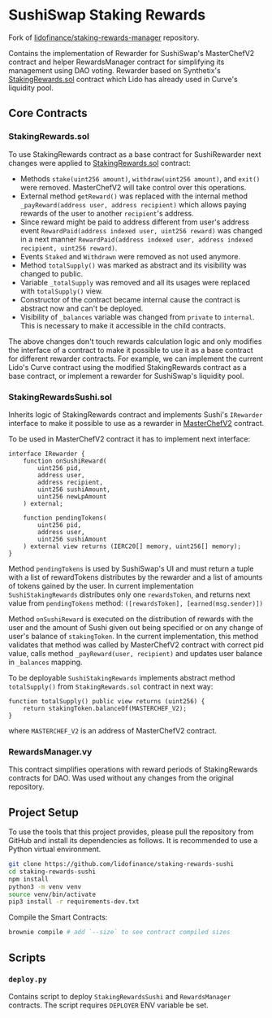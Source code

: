 # SushiSwap Staking Rewards

Fork of [lidofinance/staking-rewards-manager](https://github.com/lidofinance/staking-rewards-manager) repository.

Contains the implementation of Rewarder for SushiSwap's MasterChefV2 contract and helper RewardsManager contract for simplifying its management using DAO voting. Rewarder based on Synthetix's [StakingRewards.sol](https://github.com/lidofinance/staking-rewards-manager/blob/main/contracts/StakingRewards.sol) contract which Lido has already used in Curve's liquidity pool.

## Core Contracts

### StakingRewards.sol

To use StakingRewards contract as a base contract for SushiRewarder next changes were applied to [StakingRewards.sol](https://github.com/lidofinance/staking-rewards-manager/blob/main/contracts/StakingRewards.sol) contract:

- Methods `stake(uint256 amount)`, `withdraw(uint256 amount)`, and `exit()` were removed. MasterChefV2 will take control over this operations.
- External method `getReward()` was replaced with the internal method `_payReward(address user, address recipient)` which allows paying rewards of the user to another `recipient`'s address.
- Since reward might be paid to address different from user's address event `RewardPaid(address indexed user, uint256 reward)` was changed in a next manner `RewardPaid(address indexed user, address indexed recipient, uint256 reward)`.
- Events `Staked` and `Withdrawn` were removed as not used anymore.
- Method `totalSupply()` was marked as abstract and its visibility was changed to public.
- Variable `_totalSupply` was removed and all its usages were replaced with `totalSupply()` view.
- Constructor of the contract became internal cause the contract is abstract now and can't be deployed.
- Visibility of `_balances` variable was changed from `private` to `internal`. This is necessary to make it accessible in the child contracts.

The above changes don't touch rewards calculation logic and only modifies the interface of a contract to make it possible to use it as a base contract for different rewarder contracts. For example, we can implement the current Lido's Curve contract using the modified StakingRewards contract as a base contract, or implement a rewarder for SushiSwap's liquidity pool.

### StakingRewardsSushi.sol

Inherits logic of StakingRewards contract and implements Sushi's `IRewarder` interface to make it possible to use as a rewarder in [MasterChefV2](https://dev.sushi.com/sushiswap/contracts/masterchefv2) contract.

To be used in MasterChefV2 contract it has to implement next interface:

```solidity=
interface IRewarder {
    function onSushiReward(
        uint256 pid,
        address user,
        address recipient,
        uint256 sushiAmount,
        uint256 newLpAmount
    ) external;

    function pendingTokens(
        uint256 pid,
        address user,
        uint256 sushiAmount
    ) external view returns (IERC20[] memory, uint256[] memory);
}
```

Method `pendingTokens` is used by SushiSwap's UI and must return a tuple with a list of rewardTokens distributes by the rewarder and a list of amounts of tokens gained by the user.
In current implementation `SushiStakingRewards` distributes only one `rewardsToken`, and returns next value from `pendingTokens` method: `([rewardsToken], [earned(msg.sender)])`

Method `onSushiReward` is executed on the distribution of rewards with the user and the amount of Sushi given out being specified or on any change of user's balance of `stakingToken`. In the current implementation, this method validates that method was called by MasterChefV2 contract with correct pid value, calls method `_payReward(user, recipient)` and updates user balance in `_balances` mapping.

To be deployable `SushiStakingRewards` implements abstract method `totalSupply()` from `StakingRewards.sol` contract in next way:

```solidity=
function totalSupply() public view returns (uint256) {
    return stakingToken.balanceOf(MASTERCHEF_V2);
}
```

where `MASTERCHEF_V2` is an address of MasterChefV2 contract.

### RewardsManager.vy

This contract simplifies operations with reward periods of StakingRewards contracts for DAO. Was used without any changes from the original repository.

## Project Setup

To use the tools that this project provides, please pull the repository from GitHub and install its dependencies as follows. It is recommended to use a Python virtual environment.

```bash
git clone https://github.com/lidofinance/staking-rewards-sushi
cd staking-rewards-sushi
npm install
python3 -m venv venv
source venv/bin/activate
pip3 install -r requirements-dev.txt
```

Compile the Smart Contracts:

```bash
brownie compile # add `--size` to see contract compiled sizes
```

## Scripts

### `deploy.py`

Contains script to deploy `StakingRewardsSushi` and `RewardsManager` contracts. The script requires `DEPLOYER` ENV variable be set.
